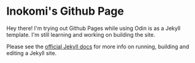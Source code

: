 # Inokomi's Github Page

Hey there! I'm trying out Github Pages while using Odin is as a Jekyll template. I'm still learning and working on building the site.

Please see the [official Jekyll docs](https://jekyllrb.com/docs/) for more info on running, building and editing a Jekyll site.
